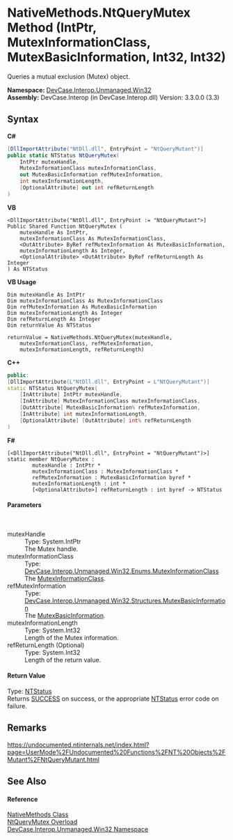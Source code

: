 # NativeMethods.NtQueryMutex Method (IntPtr, MutexInformationClass, MutexBasicInformation, Int32, Int32)
 

Queries a mutual exclusion (Mutex) object.

**Namespace:**&nbsp;<a href="N_DevCase_Interop_Unmanaged_Win32">DevCase.Interop.Unmanaged.Win32</a><br />**Assembly:**&nbsp;DevCase.Interop (in DevCase.Interop.dll) Version: 3.3.0.0 (3.3)

## Syntax

**C#**<br />
``` C#
[DllImportAttribute("NtDll.dll", EntryPoint = "NtQueryMutant")]
public static NTStatus NtQueryMutex(
	IntPtr mutexHandle,
	MutexInformationClass mutexInformationClass,
	out MutexBasicInformation refMutexInformation,
	int mutexInformationLength,
	[OptionalAttribute] out int refReturnLength
)
```

**VB**<br />
``` VB
<DllImportAttribute("NtDll.dll", EntryPoint := "NtQueryMutant">]
Public Shared Function NtQueryMutex ( 
	mutexHandle As IntPtr,
	mutexInformationClass As MutexInformationClass,
	<OutAttribute> ByRef refMutexInformation As MutexBasicInformation,
	mutexInformationLength As Integer,
	<OptionalAttribute> <OutAttribute> ByRef refReturnLength As Integer
) As NTStatus
```

**VB Usage**<br />
``` VB Usage
Dim mutexHandle As IntPtr
Dim mutexInformationClass As MutexInformationClass
Dim refMutexInformation As MutexBasicInformation
Dim mutexInformationLength As Integer
Dim refReturnLength As Integer
Dim returnValue As NTStatus

returnValue = NativeMethods.NtQueryMutex(mutexHandle, 
	mutexInformationClass, refMutexInformation, 
	mutexInformationLength, refReturnLength)
```

**C++**<br />
``` C++
public:
[DllImportAttribute(L"NtDll.dll", EntryPoint = L"NtQueryMutant")]
static NTStatus NtQueryMutex(
	[InAttribute] IntPtr mutexHandle, 
	[InAttribute] MutexInformationClass mutexInformationClass, 
	[OutAttribute] MutexBasicInformation% refMutexInformation, 
	[InAttribute] int mutexInformationLength, 
	[OptionalAttribute] [OutAttribute] int% refReturnLength
)
```

**F#**<br />
``` F#
[<DllImportAttribute("NtDll.dll", EntryPoint = "NtQueryMutant")>]
static member NtQueryMutex : 
        mutexHandle : IntPtr * 
        mutexInformationClass : MutexInformationClass * 
        refMutexInformation : MutexBasicInformation byref * 
        mutexInformationLength : int * 
        [<OptionalAttribute>] refReturnLength : int byref -> NTStatus 

```


#### Parameters
&nbsp;<dl><dt>mutexHandle</dt><dd>Type: System.IntPtr<br />The Mutex handle.</dd><dt>mutexInformationClass</dt><dd>Type: <a href="T_DevCase_Interop_Unmanaged_Win32_Enums_MutexInformationClass">DevCase.Interop.Unmanaged.Win32.Enums.MutexInformationClass</a><br />The <a href="T_DevCase_Interop_Unmanaged_Win32_Enums_MutexInformationClass">MutexInformationClass</a>.</dd><dt>refMutexInformation</dt><dd>Type: <a href="T_DevCase_Interop_Unmanaged_Win32_Structures_MutexBasicInformation">DevCase.Interop.Unmanaged.Win32.Structures.MutexBasicInformation</a><br />The <a href="T_DevCase_Interop_Unmanaged_Win32_Structures_MutexBasicInformation">MutexBasicInformation</a>.</dd><dt>mutexInformationLength</dt><dd>Type: System.Int32<br />Length of the Mutex information.</dd><dt>refReturnLength (Optional)</dt><dd>Type: System.Int32<br />Length of the return value.</dd></dl>

#### Return Value
Type: <a href="T_DevCase_Interop_Unmanaged_Win32_Enums_NTStatus">NTStatus</a><br />Returns <a href="T_DevCase_Interop_Unmanaged_Win32_Enums_NTStatus">SUCCESS</a> on success, or the appropriate <a href="T_DevCase_Interop_Unmanaged_Win32_Enums_NTStatus">NTStatus</a> error code on failure.

## Remarks
<a href="https://undocumented.ntinternals.net/index.html?page=UserMode%2FUndocumented%20Functions%2FNT%20Objects%2FMutant%2FNtQueryMutant.html" target="_blank">https://undocumented.ntinternals.net/index.html?page=UserMode%2FUndocumented%20Functions%2FNT%20Objects%2FMutant%2FNtQueryMutant.html</a>

## See Also


#### Reference
<a href="T_DevCase_Interop_Unmanaged_Win32_NativeMethods">NativeMethods Class</a><br /><a href="Overload_DevCase_Interop_Unmanaged_Win32_NativeMethods_NtQueryMutex">NtQueryMutex Overload</a><br /><a href="N_DevCase_Interop_Unmanaged_Win32">DevCase.Interop.Unmanaged.Win32 Namespace</a><br />